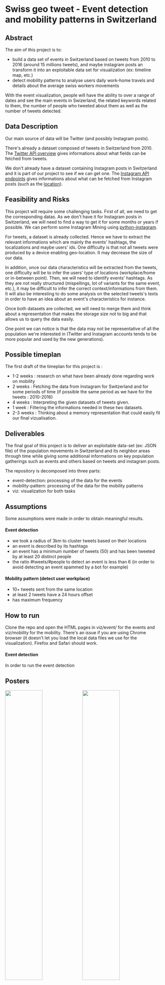 # Swiss geo tweet - Event detection and mobility patterns in Switzerland

## Abstract

The aim of this project is to:
- build a data set of events in Switzerland based on tweets from 2010 to 2016 (around 15 millions tweets), and maybe instagram posts an transform it into an exploitable data set for visualization (ex: timeline map, etc.)
- detect mobility patterns to analyse users daily work-home travels and details about the average swiss workers movements

With the event visualization, people will have the ability to over a range of dates and see the main events in Swizerland, the related keywords related to them, the number of people who tweeted about them as well as the number of tweets detected.

## Data Description

Our main source of data will be Twitter (and possibly Instagram posts).

There's already a dataset composed of tweets in Switzerland from 2010. The [Twitter API overview](https://dev.twitter.com/overview/api) gives informations about what fields can be fetched from tweets.

We don't already have a dataset containing Instagram posts in Switzerland and it is part of our project to see if we can get one. The [Instagram API endpoints](https://www.instagram.com/developer/endpoints/) gives informations about what can be fetched from Instagram posts (such as the [location](https://www.instagram.com/developer/endpoints/locations/)).

## Feasibility and Risks

This project will require some challenging tasks. First of all, we need to get the corresponding datas. As we don't have it for Instagram posts in Switzerland, we will need to find a way to get it for some months or years if possible. We can perform some Instagram Mining using [python-instagram]( https://github.com/facebookarchive/python-instagram).

For tweets, a dataset is already collected. Hence we have to extract the relevant informations which are mainly the events' hashtags, the localizations and maybe users' ids. One difficulty is that not all tweets were produced by a device enabling geo-location. It may decrease the size of our data.

In addition, once our data characteristics will be extracted from the tweets, one difficulty will be to infer the users' type of locations (workplace/home or in-between point). Then, we will need to identify events' hashtags. As they are not really structured (mispellings, lot of variants for the same event, etc.), it may be difficult to infer the correct context/informations from them. It will also be interesting to do some analysis on the selected tweets's texts in order to have an idea about an event's characteristics for instance.

Once both datasets are collected, we will need to merge them and think about a representation that makes the storage size not to big and that allows us to query the data easily.

One point we can notice is that the data may not be representative of all the population we're interested in (Twitter and Instagram accounts tends to be more popular and used by the new generations). 

## Possible timeplan

The first draft of the timeplan for this project is : 
- 1-2 weeks : research on what have been already done regarding work on mobility 
- 2 weeks : Fetching the data from Instagram for Switzerland and for some periods of time (if possible the same period as we have for the tweets : 2010-2016)
- 4 weeks : Interpreting the given datasets of tweets given.
- 1 week : Filtering the informations needed in these two datasets.
- 2-3 weeks : Thinking about a memory representation that could easily fit our final vizualisation.

## Deliverables

The final goal of this project is to deliver an exploitable data-set (ex: JSON file) of the population movements in Switzerland and its neighbor areas through time while giving some additional informations on key population gatherings such as events and others based on tweets and instagram posts.

The repository is decomposed into three parts:
 - event-detection: processing of the data for the events
 - mobility-pattern: processing of the data for the mobility patterns
 - viz: visualization for both tasks

## Assumptions

Some assumptions were made in order to obtain meaningful results.

#### Event detection

- we took a radius of 3km to cluster tweets based on their locations
- an event is described by its hashtags
- an event has a minimum number of tweets (50) and has been tweeted by at least 20 distinct people
- the ratio #tweets/#people to detect an event is less than 6 (in order to avoid detecting an event spammed by a bot for example)

#### Mobility pattern (detect user workplace)

 - 10+ tweets sent from the same location
 - at least 2 tweets have a 24 hours offset
 - has maximum frequency

## How to run
Clone the repo and open the HTML pages in viz/event/ for the events and viz/mobility for the mobility. There's an issue if you are using Chrome browser (it doesn't let you load the local data files we use for the visualization). Firefox and Safari should work.

#### Event detection
In order to run the event detection

## Posters
<img src="https://cloud.githubusercontent.com/assets/8789206/22499119/27cf9a90-e85d-11e6-9fe9-4f753211306c.jpg" width="49%">
<img src="https://cloud.githubusercontent.com/assets/8789206/22499118/27cef540-e85d-11e6-94ed-3744d3b96fed.jpg" width="49%">
